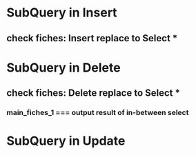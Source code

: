# SubQuery in Insert
## check fiches: Insert replace to Select * 
# SubQuery in Delete
## check fiches: Delete replace to Select *
### main_fiches_1 === output result of in-between select
# SubQuery in Update